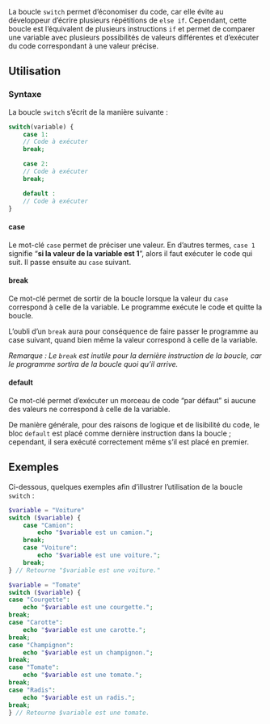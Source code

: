 La boucle ```switch``` permet d’économiser du code, car elle évite au développeur d’écrire plusieurs répétitions de ```else if```. Cependant, cette boucle est l’équivalent de plusieurs instructions ```if``` et permet de comparer une variable avec plusieurs possibilités de valeurs différentes et d’exécuter du code correspondant à une valeur précise. 

## Utilisation

### Syntaxe

La boucle ```switch``` s’écrit de la manière suivante :

``` php
switch(variable) {
    case 1: 
    // Code à exécuter
    break;

    case 2:
    // Code à exécuter
    break;

    default :
    // Code à exécuter
}
```

#### case

Le mot-clé ```case``` permet de préciser une valeur. En d’autres termes, ```case 1``` signifie “**si la valeur de la variable est 1**”, alors il faut exécuter le code qui suit. Il passe ensuite au ```case``` suivant.

#### break

Ce mot-clé permet de sortir de la boucle lorsque la valeur du ```case``` correspond à celle de la variable. Le programme exécute le code et quitte la boucle. 

L’oubli d’un ```break``` aura pour conséquence de faire passer le programme au case suivant, quand bien même la valeur correspond à celle de la variable. 

*Remarque : Le ```break``` est inutile pour la dernière instruction de la boucle, car le programme sortira de la boucle quoi qu’il arrive.*

#### default

Ce mot-clé permet d’exécuter un morceau de code “par défaut” si aucune des valeurs ne correspond à celle de la variable. 

De manière générale, pour des raisons de logique et de lisibilité du code, le bloc ```default``` est placé comme dernière instruction dans la boucle ; cependant, il sera exécuté correctement même s’il est placé en premier.

## Exemples

Ci-dessous, quelques exemples afin d’illustrer l’utilisation de la boucle ```switch``` :

``` php
$variable = "Voiture"
switch ($variable) {
    case "Camion":
        echo "$variable est un camion.";
    break;
    case "Voiture":
        echo "$variable est une voiture.";
    break;
} // Retourne "$variable est une voiture."

$variable = "Tomate"
switch ($variable) {
case "Courgette":
    echo "$variable est une courgette.";
break;
case "Carotte":
    echo "$variable est une carotte.";
break;
case "Champignon":
    echo "$variable est un champignon.";
break;
case "Tomate":
    echo "$variable est une tomate.";
break;
case "Radis":
    echo "$variable est un radis.";
break;
} // Retourne $variable est une tomate.
```